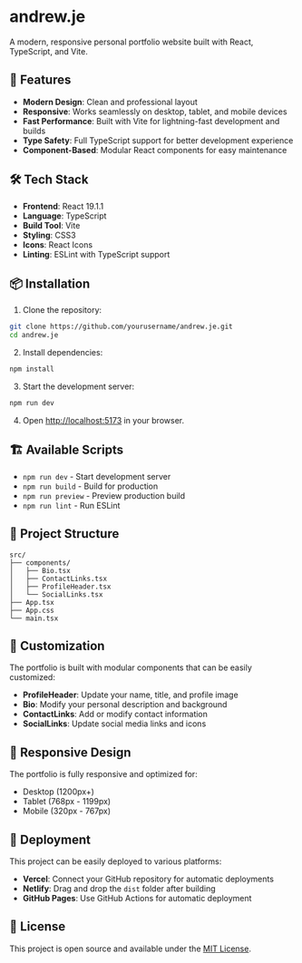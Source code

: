 # andrew.je

A modern, responsive personal portfolio website built with React, TypeScript, and Vite.

## 🚀 Features

- **Modern Design**: Clean and professional layout
- **Responsive**: Works seamlessly on desktop, tablet, and mobile devices
- **Fast Performance**: Built with Vite for lightning-fast development and builds
- **Type Safety**: Full TypeScript support for better development experience
- **Component-Based**: Modular React components for easy maintenance

## 🛠️ Tech Stack

- **Frontend**: React 19.1.1
- **Language**: TypeScript
- **Build Tool**: Vite
- **Styling**: CSS3
- **Icons**: React Icons
- **Linting**: ESLint with TypeScript support

## 📦 Installation

1. Clone the repository:
```bash
git clone https://github.com/yourusername/andrew.je.git
cd andrew.je
```

2. Install dependencies:
```bash
npm install
```

3. Start the development server:
```bash
npm run dev
```

4. Open [http://localhost:5173](http://localhost:5173) in your browser.

## 🏗️ Available Scripts

- `npm run dev` - Start development server
- `npm run build` - Build for production
- `npm run preview` - Preview production build
- `npm run lint` - Run ESLint

## 📁 Project Structure

```
src/
├── components/
│   ├── Bio.tsx
│   ├── ContactLinks.tsx
│   ├── ProfileHeader.tsx
│   └── SocialLinks.tsx
├── App.tsx
├── App.css
└── main.tsx
```

## 🎨 Customization

The portfolio is built with modular components that can be easily customized:

- **ProfileHeader**: Update your name, title, and profile image
- **Bio**: Modify your personal description and background
- **ContactLinks**: Add or modify contact information
- **SocialLinks**: Update social media links and icons

## 📱 Responsive Design

The portfolio is fully responsive and optimized for:
- Desktop (1200px+)
- Tablet (768px - 1199px)
- Mobile (320px - 767px)

## 🚀 Deployment

This project can be easily deployed to various platforms:

- **Vercel**: Connect your GitHub repository for automatic deployments
- **Netlify**: Drag and drop the `dist` folder after building
- **GitHub Pages**: Use GitHub Actions for automatic deployment

## 📄 License

This project is open source and available under the [MIT License](LICENSE).
